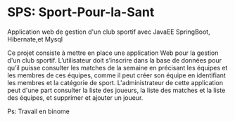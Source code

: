 # SPS: Sport-Pour-la-Sant
Application web de gestion d'un club sportif avec JavaEE SpringBoot, Hibernate,et Mysql

Ce projet consiste à mettre en place une application Web pour la gestion d'un club sportif. 
L’utilisateur doit s’inscrire dans la base de données pour qu’il puisse consulter les matches de la semaine en précisant les équipes et les membres de ces équipes, comme il peut créer son équipe en identifiant les membres et la catégorie de sport.
L'administrateur de cette application peut d'une part consulter la liste des joueurs, la liste des matches et la liste des équipes, et supprimer et ajouter un joueur.


Ps: Travail en binome
